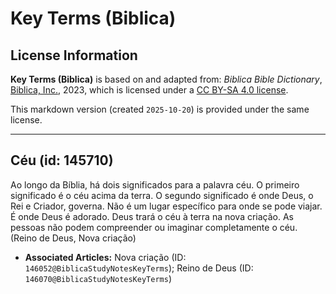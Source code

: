 # Key Terms (Biblica)

## License Information

**Key Terms (Biblica)** is based on and adapted from: _Biblica Bible Dictionary_, [Biblica, Inc.](https://www.biblica.com/), 2023, which is licensed under a [CC BY-SA 4.0 license](https://creativecommons.org/licenses/by-sa/4.0/legalcode.en).

This markdown version (created `2025-10-20`) is provided under the same license.



--------------------------------

## Céu (id: 145710)

Ao longo da Bíblia, há dois significados para a palavra céu. O primeiro significado é o céu acima da terra. O segundo significado é onde Deus, o Rei e Criador, governa. Não é um lugar específico para onde se pode viajar. É onde Deus é adorado. Deus trará o céu à terra na nova criação. As pessoas não podem compreender ou imaginar completamente o céu. (Reino de Deus, Nova criação)

* **Associated Articles:** Nova criação (ID: `146052@BiblicaStudyNotesKeyTerms`); Reino de Deus (ID: `146070@BiblicaStudyNotesKeyTerms`)

